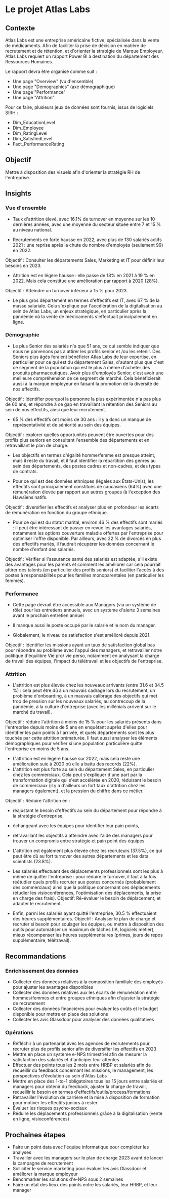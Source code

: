 # Le projet Atlas Labs



## Contexte

Atlas Labs est une entreprise américaine fictive, spécialisée dans la vente de médicaments.
Afin de faciliter la prise de décision en matière de recrutement et de rétention, et d'orienter la stratégie de Marque Employeur, Atlas Labs requiert un rapport Power BI à destination du département des Ressources Humaines.

Le rapport devra être organisé comme suit : 
- Une page "Overview" (vu d'ensemble)
- Une page "Demographics" (axe démographique)
- Une page "Performance"
- Une page "Attrition"

Pour ce faire, plusieurs jeux de données sont fournis, issus de logiciels SIRH :
- Dim_EducationLevel
- Dim_Employee
- Dim_RatingLevel
- Dim_SatisfiedLevel
- Fact_PerformanceRating

## Objectif

Mettre à disposition des visuels afin d'orienter la stratégie RH de l'entreprise.

## Insights

### Vue d'ensemble

- Taux d'attrition élevé, avec 16.1% de turnover en moyenne sur les 10 dernières années, avec une moyenne du secteur située entre 7 et 15 % au niveau national. 

- Recrutements en forte hausse en 2022, avec plus de 130 salariés actifs 2021 : une reprise après la chute du nombre d'employés (seulement 99) en 2022.

Objectif : Consulter les départements Sales, Marketing et IT pour définir leur besoins en 2023.

- Attrition est en légère hausse : elle passe de 18% en 2021 à 19 % en 2022. Mais cela constitue une amélioration par rapport à 2020 (28%).

Objectif : Atteindre un turnover inférieur à 15 % pour 2023.

- Le plus gros département en termes d'effectifs est IT, avec 67 % de la masse salariale. Cela s'explique par l'accélération de la digitalisation au sein de Atlas Labs, un enjeux stratégique, en particulier après la pandémie où la vente de médicaments s'effectuait principalement en ligne.

### Démographie

- Le plus Senior des salariés n'a que 51 ans, ce qui semble indiquer que nous ne parvenons pas à attirer les profils senior et /ou les retenir. Des Seniors plus âgés feraient bénéficier Atlas Labs de leur expertise, en particulier pour ce qui est du département Sales, d'autant plus que c'est ce segment de la population qui est le plus à même d'acheter des produits pharmaceutiques. Avoir plus d'employés Senior, c'est avoir une meilleure compréhension de ce segment de marché. Cela bénéficierait aussi à la marque employeur en faisant la promotion de la diversité de nos effectifs.

Objectif : Identifier pourquoi la personne la plus expérimentée n'a pas plus de 60 ans, et répondre à ce gap en travaillant la rétention des Seniors au sein de nos effectifs, ainsi que leur recrutement.

- 65 % des effectifs ont moins de 30 ans : il y a donc un manque de représentativité et de séniorité au sein des équipes.

Objectif : explorer quelles opportunités peuvent être ouvertes pour des profils plus seniors en consultant l'ensemble des départements et en retravaillant le plan de charge.

- Les objectifs en termes d'égalité homme/femme est presque atteint, mais il reste du travail, et il faut identifier la répartition des genres au sein des départements, des postes cadres et non-cadres, et des types de contrats.

- Pour ce qui est des données ethniques (légales aux États-Unis), les effectifs sont principalement constitués de caucasiens (64%) avec une rémunération élevée par rapport aux autres groupes (à l'exception des Hawaïens natifs.

Objectif : diversifier les effectifs et analyser plus en profondeur les écarts de rémunération en fonction du groupe ethnique.

- Pour ce qui est du statut marital, environ 46 % des effectifs sont mariés : il peut être intéressant de passer en revue les avantages salariés, notamment les options couverture maladie offertes par l'entreprise pour optimiser l'offre disponible. Par ailleurs, avec 22 % de divorcés en plus des effectifs mariés, il faudrait récupérer les données concernant le nombre d'enfant des salariés.

Objectif : Vérifier si l'assurance santé des salariés est adaptée, s'il existe des avantages pour les parents et comment les améliorer car cela pourrait attirer des talents (en particulier des profils seniors) et faciliter l'accès à des postes à responsabilités pour les familles monoparentales (en particulier les femmes).

### Performance

- Cette page devrait être accessible aux Managers (via un système de rôle) pour les entretiens annuels, avec un système d'alerte 3 semaines avant le prochain entretien annuel
- Il manque aussi le poste occupé par le salarié et le nom du manager.

- Globalement, le niveau de satisfaction s'est amélioré depuis 2021.

Objectif : Identifier les missions ayant un taux de satisfaction global bas pour répondre au problème avec l'appui des managers, et retravailler notre politique d'équilibre Vie pro/ vie perso, notamment en analysant la charge de travail des équipes, l'impact du télétravail et les objectifs de l'entreprise.

### Attrition

- L'attrition est plus élevée chez les nouveaux arrivants (entre 31.6 et 34.5 %) : cela peut être dû à un mauvais cadrage lors du recrutement, un problème d'onboarding, à un mauvais calibrage des objectifs qui met trop de pression sur les nouveaux salariés, au contrecoup de la pandémie, à la culture d'entreprise (avec les millénials arrivent sur le marché du travail).

Objectif : réduire l'attrition à moins de 15 % pour les salariés présents dans l'entreprise depuis moins de 5 ans en enquêtant auprès d'elles pour identifier les pain points à l'arrivée, et quels départements sont les plus touchés par cette attrition prématurée. 
Il faut aussi analyser les éléments démographiques pour vérifier si une population particulière quitte l'entreprise en moins de 5 ans.

- L'attrition est en légère hausse sur 2022, mais cela reste une amélioration suie à 2020 où elle a battu des records (22%).
- L'attrition est plus forte au sein du département Sales, en particulier chez les commerciaux. Cela peut s'expliquer d'une part par la transformation digitale qui s'est accélérée en 2020, réduisant le besoin de commerciaux (il y a d'ailleurs un fort taux d'attrition chez les managers également), et la pression du chiffre dans ce métier.

Objectif : Réduire l'attrition en : 
- réajustant le besoin d'effectifs au sein du département pour répondre à la stratégie d'entreprise,
- échangeant avec les équipes pour identifier leur pain points,
- retravaillant les objectifs à atteindre avec l'aide des managers pour trouver un compromis entre stratégie et pain point des équipes

- L'attrition est également plus élevée chez les recruteurs (37.5%), ce qui peut être dû au fort turnover des autres départements et les data scientists (23.8%).

- Les salariés effectuant des déplacements professionnels sont les plus à même de quitter l'entreprise : pour réduire le turnover, il faut à la fois réétudier quels profils recruter aux postes concernés (probablement des commerciaux) ainsi que la politique concernant ces déplacements (étudier les visioconférences, l'optimisation des déplacements, la prise en charge des frais).
Objectif: Ré-évaluer le besoin de déplacement, et adapter le recrutement.

- Enfin, parmi les salariés ayant quitté l'entreprise, 30.5 % effectuaient des heures supplémentaires.
Objectif : Analyser le plan de charge et recruter si besoin pour soulager les équipes, ou mettre à disposition des outils pour automatiser un maximum de tâches (IA, logiciels métier), mieux récompenser les heures supplémentaires (primes, jours de repos supplémentaire, télétravail).

## Recommandations

### Enrichissement des données

- Collecter des données relatives à la composition familiale des employés pour ajuster les avantages disponibles
- Collecter des données relatives aux les écarts de rémunération entre hommes/femmes et entre groupes ethniques afin d'ajuster la stratégie de recrutement
- Collecter des données financières pour évaluer les coûts et le budget disponible pour mettre en place des solutions
- Collecter les avis Glassdoor pour analyser des données qualitatives

### Opérations

- Réfléchir à un partenariat avec les agences de recrutements pour recruter plus de profils senior afin de diversifier les effectifs en 2023
- Mettre en place un système e-NPS trimestriel afin de mesurer la satisfaction des salariés et d'anticiper leur attentes
- Effectuer des points tous les 2 mois entre HRBP et salariés afin de recueillir du feedback concernant les missions, le management, les perspectives d'évolution au sein d'Atlas Labs
- Mettre en place des 1-to-1 obligatoires tous les 15 jours entre salariés et managers pour obtenir du feedback, ajuster la charge de travail, recueillir le besoin en termes d'effectifs/outils/process/formations
- Retravailler l'évolution de carrière et la mise à disposition de formation pour motiver les effectifs juniors à rester
- Évaluer les risques psycho-sociaux
- Réduire les déplacements professionnels grâce à la digitalisation (vente en ligne, visioconférences)


## Prochaines étapes 

- Faire un point data avec l'équipe informatique pour compléter les analyses
- Travailler avec les managers sur le plan de charge 2023 avant de lancer la campagne de recrutement
- Solliciter le service marketing pour évaluer les avis Glassdoor et améliorer la marque employeur
- Benchmarker les solutions d'e-NPS sous 2 semaines
- Faire un état des lieux des points entre les salariés, leur HRBP, et leur manager


